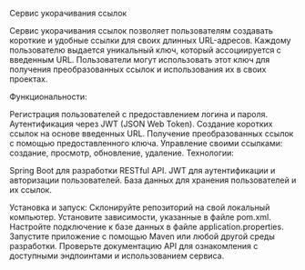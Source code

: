 Сервис укорачивания ссылок

Сервис укорачивания ссылок позволяет пользователям создавать короткие и удобные ссылки для своих длинных URL-адресов. 
Каждому пользователю выдается уникальный ключ, который ассоциируется с введенным URL. Пользователи могут использовать этот ключ для получения преобразованных ссылок и использования их в своих проектах.

Функциональности:

Регистрация пользователей с предоставлением логина и пароля.
Аутентификация через JWT (JSON Web Token).
Создание коротких ссылок на основе введенных URL.
Получение преобразованных ссылок с помощью предоставленного ключа.
Управление своими ссылками: создание, просмотр, обновление, удаление.
Технологии:

Spring Boot для разработки RESTful API.
JWT для аутентификации и авторизации пользователей.
База данных для хранения пользователей и их ссылок.

Установка и запуск:
Склонируйте репозиторий на свой локальный компьютер.
Установите зависимости, указанные в файле pom.xml.
Настройте подключение к базе данных в файле application.properties.
Запустите приложение с помощью Maven или любой другой среды разработки.
Проверьте документацию API для ознакомления с доступными эндпоинтами и использованием сервиса.

